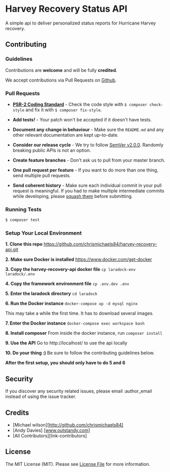 # Harvey Recovery Status API
A simple api to deliver personalized status reports for Hurricane Harvey recovery.

## Contributing
### Guidelines
Contributions are **welcome** and will be fully **credited**.

We accept contributions via Pull Requests on [Github](https://github.com/chrismichaels84/harvey-recovery-api).

### Pull Requests
- **[PSR-2 Coding Standard](https://github.com/php-fig/fig-standards/blob/master/accepted/PSR-2-coding-style-guide.md)** - Check the code style with ``$ composer check-style`` and fix it with ``$ composer fix-style``.

- **Add tests!** - Your patch won't be accepted if it doesn't have tests.

- **Document any change in behaviour** - Make sure the `README.md` and any other relevant documentation are kept up-to-date.

- **Consider our release cycle** - We try to follow [SemVer v2.0.0](http://semver.org/). Randomly breaking public APIs is not an option.

- **Create feature branches** - Don't ask us to pull from your master branch.

- **One pull request per feature** - If you want to do more than one thing, send multiple pull requests.

- **Send coherent history** - Make sure each individual commit in your pull request is meaningful. If you had to make multiple intermediate commits while developing, please [squash them](http://www.git-scm.com/book/en/v2/Git-Tools-Rewriting-History#Changing-Multiple-Commit-Messages) before submitting.

### Running Tests

``` bash
$ composer test
```

### Setup Your Local Environment
**1. Clone this repo**
https://github.com/chrismichaels84/harvey-recovery-api.git

**2. Make sure Docker is installed**
https://www.docker.com/get-docker

**3. Copy the harvey-recovery-api docker file**
`cp laradock-env laradock/.env`

**4. Copy the framework environment file**
`cp .env.dev .env`

**5. Enter the laradock directory**
`cd laradock`

**6. Run the Docker instance**
`docker-compose up -d mysql nginx`

This may take a while the first time. It has to download several images.

**7. Enter the Docker instance**
`docker-compose exec workspace bash`

**8. Install composer**
From inside the docker instance, run `composer install`

**9. Use the API**
Go to http://localhost/ to use the api locally

**10. Do your thing :)**
Be sure to follow the contributing guidelines below.

**After the first setup, you should only have to do 5 and 6**

## Security

If you discover any security related issues, please email :author_email instead of using the issue tracker.

## Credits

- [Michael wilson][http://github.com/chrismichaels84]
- [Andy Davies] [www.outstandy.com]
- [All Contributors][link-contributors]

## License

The MIT License (MIT). Please see [License File](LICENSE.md) for more information.
